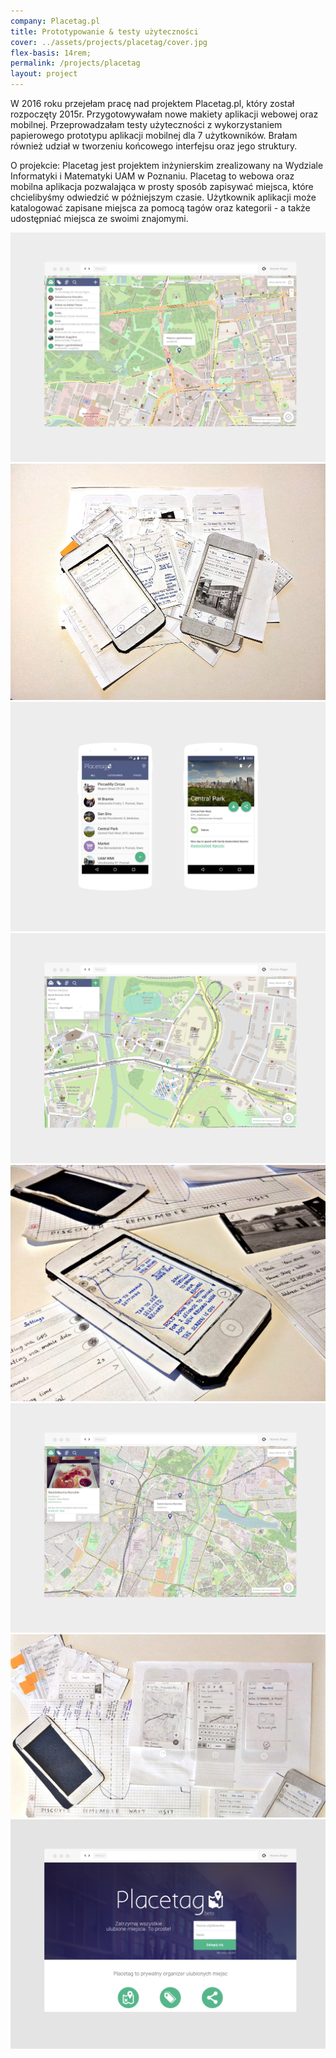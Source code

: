 ```yaml
---
company: Placetag.pl
title: Prototypowanie & testy użyteczności
cover: ../assets/projects/placetag/cover.jpg
flex-basis: 14rem;
permalink: /projects/placetag
layout: project
---
```


<p>W 2016 roku przejełam pracę nad projektem Placetag.pl, który został rozpoczęty 2015r. Przygotowywałam nowe makiety aplikacji webowej oraz mobilnej. Przeprowadzałam testy użyteczności z wykorzystaniem papierowego prototypu aplikacji mobilnej dla 7 użytkowników. Brałam również udział w tworzeniu końcowego interfejsu oraz jego struktury.</p>

<p>O projekcie: Placetag jest projektem inżynierskim zrealizowany na Wydziale Informatyki i Matematyki UAM w Poznaniu. Placetag to webowa oraz mobilna aplikacja pozwalająca w prosty sposób zapisywać miejsca, które chcielibyśmy odwiedzić w późniejszym czasie. Użytkownik aplikacji może katalogować zapisane miejsca za pomocą tagów oraz kategorii - a także udostępniać miejsca ze swoimi znajomymi.


<div class="project-image">
	<img src="../assets/projects/placetag/1.png" />
</div>
<div class="project-image">
	<img src="../assets/projects/placetag/5.jpg" />
</div>
<div class="project-image">
	<img src="../assets/projects/placetag/3a.png" />
</div>
<div class="project-image">
	<img src="../assets/projects/placetag/2.png" />
</div>
<div class="project-image">
	<img src="../assets/projects/placetag/6.jpg" />
</div>
<div class="project-image">
	<img src="../assets/projects/placetag/3.png" />
</div>
<div class="project-image">
	<img src="../assets/projects/placetag/7.jpg" />
</div>
<div class="project-image">
	<img src="../assets/projects/placetag/4.png" />
</div>
